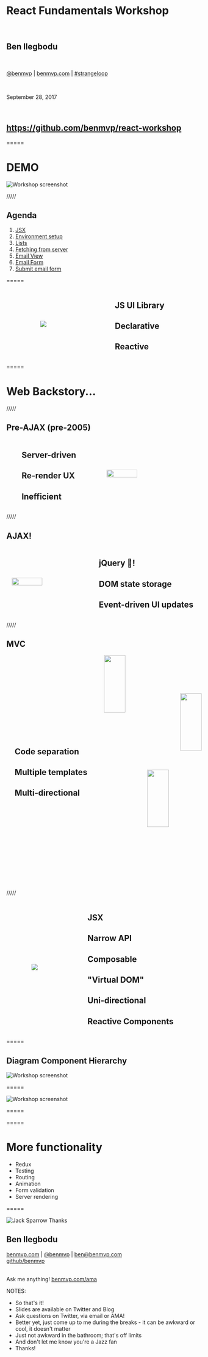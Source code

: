 # React Fundamentals Workshop

<br />

## Ben Ilegbodu

<br />

[@benmvp](https://twitter.com/benmvp) | [benmvp.com](/) | [#strangeloop](https://twitter.com/hashtag/strangeloop)    

<br />

September 28, 2017  

<br />

## https://github.com/benmvp/react-workshop

=====

# DEMO

![Workshop screenshot](../../img/react/workshop-screenshot.png)
<!-- .element: style="width:65%" -->

/////

## Agenda

1. [JSX](https://github.com/benmvp/react-workshop/blob/master/01-jsx/)
1. [Environment setup](https://github.com/benmvp/react-workshop/blob/master/02-components/)
1. [Lists](https://github.com/benmvp/react-workshop/blob/master/03-lists/)
1. [Fetching from server](https://github.com/benmvp/react-workshop/blob/master/04-fetch/)
1. [Email View](https://github.com/benmvp/react-workshop/blob/master/05-email-view/)
1. [Email Form](https://github.com/benmvp/react-workshop/blob/master/06-email-form/)
1. [Submit email form](https://github.com/benmvp/react-workshop/blob/master/07-submit-email-form/)


=====

<div style="display:flex;align-items:center;justify-content:space-around;">
    <img src="../../img/react/react-logo.png" style="background:none;box-shadow:none;border:none"/>
    <div>
        <h2>JS UI Library</h2>
        <h2>Declarative</h2>
        <h2>Reactive</h2>
    </div>
</div>

=====

# Web Backstory...

/////

## Pre-AJAX (pre-2005)

<div style="display:flex;align-items:center;justify-content:space-around;">
    <div>
        <h2>Server-driven</h2>
        <h2>Re-render UX</h2>
        <h2>Inefficient</h2>
    </div>
    <img src="../../img/react/cgi-bin-python.gif" style="background:none;box-shadow:none;border:none;width:40%"/>
</div>

/////

## AJAX!

<div style="display:flex;align-items:center;justify-content:space-around;">
    <img src="../../img/react/eb-ajax-yolo.png" style="background:none;box-shadow:none;border:none;width:40%"/>
    <div>
        <h2>jQuery 🍜!</h2>
        <h2>DOM state storage</h2>
        <h2>Event-driven UI updates</h2>
    </div>
</div>

/////

## MVC

<div style="display:flex;align-items:center;justify-content:space-around;">
    <div>
        <h2>Code separation</h2>
        <h2>Multiple templates</h2>
        <h2>Multi-directional</h2>
    </div>
    <div style="width:45%;position:relative;height:600px">
        <img src="../../img/react/emberjs-logo.png" style="background:none;box-shadow:none;border:none;position:absolute;left:0;top:0;width:50%;" />
        <img src="../../img/react/angular-logo.png" style="background:none;box-shadow:none;border:none;position:absolute;top:100px;left:200px;width:50%;" />
        <img src="../../img/react/backbone-logo.png" style="background:none;box-shadow:none;border:none;position:absolute;right:0;bottom:0;width:50%;" />
    </div>

</div>

/////

<div style="display:flex;align-items:center;justify-content:space-around;">
    <img src="../../img/react/react-logo.png" style="background:none;box-shadow:none;border:none"/>
    <div>
        <h2>JSX</h2>
        <h2>Narrow API</h2>
        <h2>Composable</h2>
        <h2>"Virtual DOM"</h2>
        <h2>Uni-directional</h2>
        <h2>Reactive Components</h2>
    </div>
</div>

=====

## Diagram Component Hierarchy

![Workshop screenshot](../../img/react/workshop-screenshot.png)
<!-- .element: style="width:65%" -->

=====

![Workshop screenshot](../../img/giphy/cat-typing-fast.gif)
<!-- .element: style="width:50%" -->

=====

=====

# More functionality

- Redux
- Testing
- Routing
- Animation
- Form validation
- Server rendering

=====

![Jack Sparrow Thanks](../../img/giphy/thanks-jack-sparrow.gif)
<!-- .element: style="width: 50%" -->

## Ben Ilegbodu

[benmvp.com](/) | [@benmvp](https://twitter.com/benmvp) | [ben@benmvp.com](mailto:ben@benmvp.com)  
[github/benmvp](https://github.com/benmvp)
<br /><br />

Ask me anything! [benmvp.com/ama](http://www.benmvp.com/ama/)

NOTES:
- So that's it!
- Slides are available on Twitter and Blog
- Ask questions on Twitter, via email or AMA!
- Better yet, just come up to me during the breaks - it can be awkward or cool, it doesn't matter
- Just not awkward in the bathroom; that's off limits
- And don't let me know you're a Jazz fan
- Thanks!
